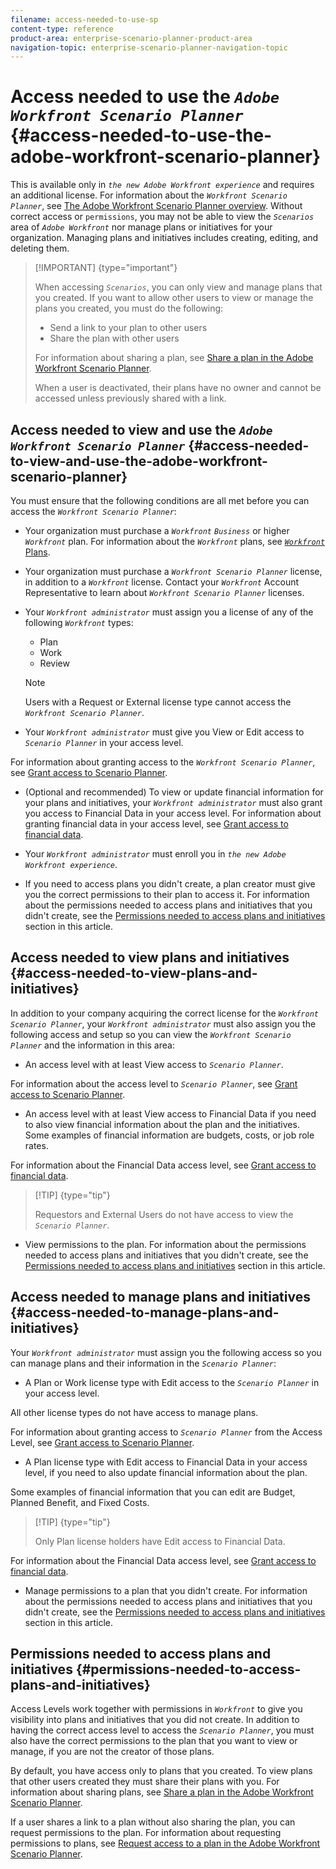 ```yaml
---
filename: access-needed-to-use-sp
content-type: reference
product-area: enterprise-scenario-planner-product-area
navigation-topic: enterprise-scenario-planner-navigation-topic
---
```




# Access needed to use the *`Adobe Workfront Scenario Planner`* {#access-needed-to-use-the-adobe-workfront-scenario-planner}


This is available only in *`the new Adobe Workfront experience`* and requires an additional license. For information about the *`Workfront Scenario Planner`*, see [The Adobe Workfront Scenario Planner overview](scenario-planner-overview.md). 
Without correct access or `permissions`, you may not be able to view the *`Scenarios`* area of *`Adobe Workfront`* nor manage plans or initiatives for your organization.&nbsp;Managing plans and initiatives includes creating, editing, and deleting them. 


>[!IMPORTANT] {type="important"}
>
>When accessing *`Scenarios`*, you can only view and manage plans that you created. If you want to allow other users to view or manage the plans you created, you must do the following: 
>
>
>
>*  Send a link to your plan to other users
>*  Share the plan with other users 
>
>
>  For information about sharing a plan, see [Share a plan in the Adobe Workfront Scenario Planner](share-a-plan.md). 
>
>
>
>When a user is deactivated, their plans have no owner and cannot be accessed unless previously shared with a link.





## Access needed to view and use the  *`Adobe Workfront Scenario Planner`* {#access-needed-to-view-and-use-the-adobe-workfront-scenario-planner}

You must ensure that the following conditions are all met before you can access the *`Workfront Scenario Planner`*:



* Your organization must purchase a *`Workfront`* *`Business`* or higher *`Workfront`* plan. For information about the *`Workfront`* plans, see [ *`Workfront`* Plans](http://workfront.com/plans).

* Your organization must purchase a *`Workfront Scenario Planner`* license, in addition to a *`Workfront`* license. Contact your *`Workfront`* Account Representative to learn about *`Workfront Scenario Planner`* licenses. 

* Your *`Workfront administrator`* must assign you a license of any of the following *`Workfront`* types:
    
    
    * Plan
    * Work
    * Review
    
    


  >[!NOTE]
  >
  >Users with a Request or External license type cannot access the *`Workfront Scenario Planner`*.



*  Your *`Workfront administrator`* must give you View or Edit access to *`Scenario Planner`* in your access level. 


  For information about granting access to the *`Workfront Scenario Planner`*, see [Grant access to Scenario Planner](grant-access-sp.md).

* (Optional and recommended) To view or update financial information for your plans and initiatives, your *`Workfront administrator`* must also grant you access to Financial Data in your access level.&nbsp;For information about granting financial data in your access level, see [Grant access to financial data](grant-access-financial.md).

*  Your *`Workfront administrator`* must enroll you in *`the new Adobe Workfront experience`*.&nbsp;
* If you need to access plans you didn't create, a plan creator must give you the correct permissions to their plan to access it.&nbsp;For information about the permissions needed to access plans and initiatives that you didn't create, see the [Permissions needed to access plans and initiatives](#permissi) section in this article.




## Access needed to view plans and initiatives {#access-needed-to-view-plans-and-initiatives}

In addition to your company acquiring the correct license for the *`Workfront Scenario Planner`*, your *`Workfront administrator`* must also assign you the following access and setup so you can view the *`Workfront Scenario Planner`* and the information in this area:



*  An access level with at least View access to *`Scenario Planner`*.


  For information about the access level to *`Scenario Planner`*, see [Grant access to Scenario Planner](grant-access-sp.md).

*  An access level with at least View access to Financial Data if you need to also view financial information about the plan and the initiatives. Some examples of financial information are budgets, costs, or job role rates. 


  For information about the Financial Data access level, see [Grant access to financial data](grant-access-financial.md).


  >[!TIP] {type="tip"}
  >
  >Requestors and External Users do not have access to view the *`Scenario Planner`*.



* View permissions to the plan. For information about the permissions needed to access plans and initiatives that you didn't create, see the [Permissions needed to access plans and initiatives](#permissi) section in this article.





## Access needed to manage plans and initiatives {#access-needed-to-manage-plans-and-initiatives}

Your *`Workfront administrator`* must assign you the following access so you can manage plans and their information in the *`Scenario Planner`*:



*  A Plan or Work license type with Edit access to the *`Scenario Planner`* in your access level.


  All other license types do not have access to manage plans. 


  For information about granting access to *`Scenario Planner`* from the Access Level, see [Grant access to Scenario Planner](grant-access-sp.md).

*  A Plan license type with Edit access to Financial Data in your access level, if you need to also update financial information about the plan.


  Some examples of financial information that you can edit are Budget, Planned Benefit, and Fixed Costs. 


  >[!TIP] {type="tip"}
  >
  >Only Plan license holders have&nbsp;Edit access to Financial&nbsp;Data. 


  For information about the Financial Data access level, see [Grant access to financial data](grant-access-financial.md).

* Manage permissions to a plan that you didn't create. For information about the permissions needed to access plans and initiatives that you didn't create, see the [Permissions needed to access plans and initiatives](#permissi) section in this article.






## Permissions needed to access plans and initiatives {#permissions-needed-to-access-plans-and-initiatives}

Access Levels work together with permissions in  *`Workfront`* to give you visibility into plans and initiatives that you did not create. In addition to having the correct access level to access the *`Scenario Planner`*, you must also have the correct permissions to the plan that you want to view or manage, if you are not the creator of those plans. 


By default, you have access only to plans that you created. To view plans that other users created they must share their plans with you. For information about sharing plans, see [Share a plan in the Adobe Workfront Scenario Planner](share-a-plan.md). 


If a user shares a link to a plan without also sharing the plan, you can request permissions to the plan. For information about requesting permissions to plans, see [Request access to a plan in the Adobe Workfront Scenario Planner](request-access-to-plan.md). 
&nbsp;


